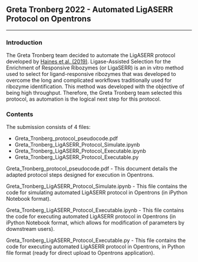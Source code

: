 ## Greta Tronberg 2022 - Automated LigASERR Protocol on Opentrons
---

### Introduction

The Greta Tronberg team decided to automate the LigASERR protocol developed by [Haines et al. (2019)](https://pubmed.ncbi.nlm.nih.gov/32995542/). Ligase-Assisted Selection for the Enrichment of Responsive Ribozymes (or LigaSERR) is an in vitro method used to select for ligand-responsive ribozymes that was developed to overcome the long and complicated workflows traditionally used for ribozyme identification. This method was developed with the objective of being high throughput. Therefore, the Greta Tronberg team selected this protocol, as automation is the logical next step for this protocol.

### Contents

The submission consists of 4 files:
- Greta_Tronberg_protocol_pseudocode.pdf
- Greta_Tronberg_LigASERR_Protocol_Simulate.ipynb
- Greta_Tronberg_LigASERR_Protocol_Executable.ipynb
- Greta_Tronberg_LigASERR_Protocol_Executable.py

Greta_Tronberg_protocol_pseudocode.pdf - This document details the adapted protocol steps designed for execution in Opentrons.

Greta_Tronberg_LigASERR_Protocol_Simulate.ipynb - This file contains the code for simulating automated LigASERR protocol in Opentrons (in iPython Notebook format).

Greta_Tronberg_LigASERR_Protocol_Executable.ipynb - This file contains the code for executing automated LigASERR protocol in Opentrons (in iPython Notebook format, which allows for modification of parameters by downstream users).

Greta_Tronberg_LigASERR_Protocol_Executable.py - This file contains the code for executing automated LigASERR protocol in Opentrons, in Python file format (ready for direct upload to Opentrons application).
